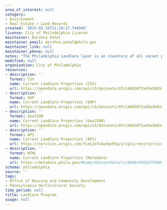 ```yaml
---
area_of_interest: null
category:
- Environment
- Real Estate / Land Records
created: '2015-03-16T21:19:27.744946'
license: City of Philadelphia License
maintainer: Darshna Patel
maintainer_email: darshna.patel@phila.gov
maintainer_link: null
maintainer_phone: null
notes: "The Philadelphia LandCare layer is an inventory of all vacant parcels that have received the \"Clean and Green\" stabilization treatment and are currently under maintenance contract with the Pennsylvania Horticultural Society, funded by the City of Philadelphia’s Division of Housing and Community Development. Every spring and fall, additional vacant parcels are stabilized and then added to the maintenance inventory the following year. The parcels in this layer are based off the PARCEL_PWD layer, supplied by the Philadelphia Water Department."
modified: null
organization: City of Philadelphia
resources:
- description: ''
  format: CSV
  name: Current LandCare Properties (CSV)
  url: https://opendata.arcgis.com/api/v3/datasets/8fc146b50f3a45edb8348e9b1ba52252_0/downloads/data?format=csv&spatialRefId=4326&where=1%3D1
- description: ''
  format: SHP
  name: Current LandCare Properties (SHP)
  url: https://opendata.arcgis.com/api/v3/datasets/8fc146b50f3a45edb8348e9b1ba52252_0/downloads/data?format=shp&spatialRefId=4326&where=1%3D1
- description: ''
  format: GeoJSON
  name: Current LandCare Properties (GeoJSON)
  url: https://opendata.arcgis.com/api/v3/datasets/8fc146b50f3a45edb8348e9b1ba52252_0/downloads/data?format=geojson&spatialRefId=4326&where=1%3D1
- description: ''
  format: API
  name: Current LandCare Properties (API)
  url: https://services.arcgis.com/fLeGjb7u4uXqeF9q/arcgis/rest/services/phs_landcare/FeatureServer/0/query?outFields=*&where=1%3D1
- description: ''
  format: HTML
  name: Current LandCare Properties (Metadata)
  url: https://metadata.phila.gov/#home/datasetdetails/6500c9581b759d0028f878fc/representationdetails/6500c9581b759d0028f8793a/?view_287_per_page=25&view_287_page=1
schema: philadelphia
source: ''
tags:
- Office of Housing and Community Development
- Pennsylvania Horticultural Society
time_period: null
title: LandCare Program
usage: null
---
```

